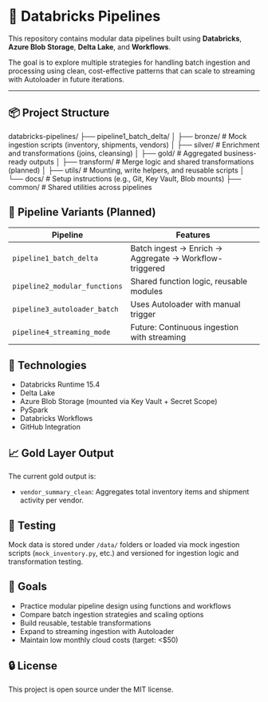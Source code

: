 # 🚀 Databricks Pipelines

This repository contains modular data pipelines built using **Databricks**, **Azure Blob Storage**, **Delta Lake**, and **Workflows**.

The goal is to explore multiple strategies for handling batch ingestion and processing using clean, cost-effective patterns that can scale to streaming with Autoloader in future iterations.

---

## 📦 Project Structure

databricks-pipelines/
├── pipeline1_batch_delta/
│ ├── bronze/ # Mock ingestion scripts (inventory, shipments, vendors)
│ ├── silver/ # Enrichment and transformations (joins, cleansing)
│ ├── gold/ # Aggregated business-ready outputs
│ ├── transform/ # Merge logic and shared transformations (planned)
│ ├── utils/ # Mounting, write helpers, and reusable scripts
│ └── docs/ # Setup instructions (e.g., Git, Key Vault, Blob mounts)
├── common/ # Shared utilities across pipelines


## 🔁 Pipeline Variants (Planned)

| Pipeline                     | Features                                                |
|-----------------------------|---------------------------------------------------------|
| `pipeline1_batch_delta`     | Batch ingest → Enrich → Aggregate → Workflow-triggered |
| `pipeline2_modular_functions` | Shared function logic, reusable modules                |
| `pipeline3_autoloader_batch` | Uses Autoloader with manual trigger                    |
| `pipeline4_streaming_mode`  | Future: Continuous ingestion with streaming             |

## 🧰 Technologies

- Databricks Runtime 15.4
- Delta Lake
- Azure Blob Storage (mounted via Key Vault + Secret Scope)
- PySpark
- Databricks Workflows
- GitHub Integration

## 📈 Gold Layer Output

The current gold output is:

- `vendor_summary_clean`: Aggregates total inventory items and shipment activity per vendor.

## 🧪 Testing

Mock data is stored under `/data/` folders or loaded via mock ingestion scripts (`mock_inventory.py`, etc.) and versioned for ingestion logic and transformation testing.

## 🧠 Goals

- Practice modular pipeline design using functions and workflows
- Compare batch ingestion strategies and scaling options
- Build reusable, testable transformations
- Expand to streaming ingestion with Autoloader
- Maintain low monthly cloud costs (target: <$50)

## 🔒 License

This project is open source under the MIT license.
